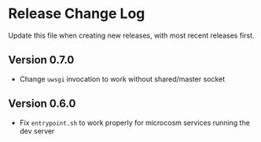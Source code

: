 # Release Change Log

Update this file when creating new releases, with most recent releases first.


## Version 0.7.0

 -  Change `uwsgi` invocation to work without shared/master socket


## Version 0.6.0

 -  Fix `entrypoint.sh` to work properly for microcosm services running the dev server
